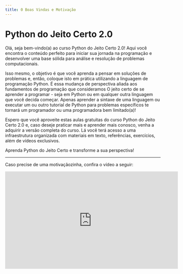 ```yaml
---
title: 0 Boas Vindas e Motivação
---
```


# Python do Jeito Certo 2.0

Olá, seja bem-vindo(a) ao curso Python do Jeito Certo 2.0! Aqui você encontra o conteúdo perfeito para iniciar sua jornada na programação e desenvolver uma base sólida para análise e resolução de problemas computacionais.

Isso mesmo, o objetivo é que você aprenda a pensar em soluções de problemas e, então, coloque isto em prática utilizando a linguagem de programação Python. É essa mudança de perspectiva aliada aos fundamentos de programação que consideramos O jeito certo de se aprender a programar - seja em Python ou em qualquer outra linguagem que você decida começar. Apenas aprender a sintaxe de uma linguagem ou executar um ou outro tutorial de Python para problemas específicos te tornará um programador ou uma programadora bem limitado(a)!

Espero que você aproveite estas aulas gratuitas do curso Python do Jeito Certo 2.0 e, caso deseje praticar mais e aprender mais conosco, venha a adquirir a versão completa do curso. Lá você terá acesso a uma infraestrutura organizada com materiais em texto, referências, exercícios, além de vídeos exclusivos.

Aprenda Python do Jeito Certo e transforme a sua perspectiva!

---

Caso precise de uma motivaçãozinha, confira o vídeo a seguir:

<iframe width="560" height="315" src="https://www.youtube.com/embed/bMLbf10uC0Y?si=baJG1wzh2m4SWmzT" title="YouTube video player" frameborder="0" allow="accelerometer; autoplay; clipboard-write; encrypted-media; gyroscope; picture-in-picture; web-share" referrerpolicy="strict-origin-when-cross-origin" allowfullscreen></iframe>
